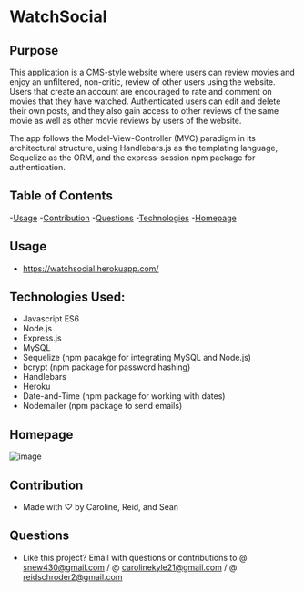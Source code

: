 # WatchSocial
## Purpose

This application is a CMS-style website where users can review movies and enjoy an unfiltered, non-critic, review of other users using the website. Users that create an account are encouraged to rate and comment on movies that they have watched. Authenticated users can edit and delete their own posts, and they also gain access to other reviews of the same movie as well as other movie reviews by users of the website. 

The app follows the Model-View-Controller (MVC) paradigm in its architectural structure, using Handlebars.js as the templating language, Sequelize as the ORM, and the express-session npm package for authentication.

## Table of Contents

-[Usage](#usage) -[Contribution](#contribution) -[Questions](#questions) -[Technologies](#technologies-used) -[Homepage](#homepage)

## Usage

- https://watchsocial.herokuapp.com/

## Technologies Used: 
* Javascript ES6
* Node.js
* Express.js
* MySQL
* Sequelize (npm pacakge for integrating MySQL and Node.js)
* bcrypt (npm package for password hashing)
* Handlebars
* Heroku 
* Date-and-Time (npm package for working with dates)
* Nodemailer (npm package to send emails)

## Homepage

![image](https://user-images.githubusercontent.com/75647359/160641148-d47211ef-6bd6-469b-87f0-ff1e6fba8212.png)

## Contribution

- Made with ♡ by Caroline, Reid, and Sean

## Questions

- Like this project? Email with questions or contributions to @ snew430@gmail.com / @ carolinekyle21@gmail.com / @ reidschroder2@gmail.com 
